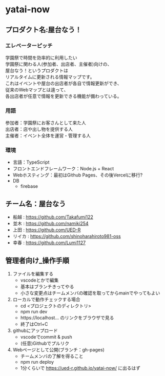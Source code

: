 # yatai-now

## プロダクト名:**屋台なう！**
### エレベーターピッチ
学園祭で時間を効率的に利用したい  
学園祭に関わる人(参加者、出店者、主催者)向けの、  
屋台なう！というプロダクトは  
リアルタイムに更新される情報マップです。  
これはイベントや屋台の出店者が各自で情報更新ができ、  
従来のWebマップとは違って、  
各出店者が任意で情報を更新できる機能が備わっている。

### 用語
参加者：学園祭にお客さんとして来た人  
出店者：店や出し物を提供する人  
主催者：イベント全体を運営・管理する人  

### 環境
- 言語：TypeScript
- フロントエンドフレームワーク：Node.js + React
- Webホスティング：最初はGithub Pages、その後Vercelに移行?
- DB
    - firebase

## チーム名：**屋台なう**
- 船越 : https://github.com/Takafumi122
- 並木 : https://github.com/namiki254
- 上田 : https://github.com/UED-R
- リイカ : https://github.com/shinoharahiroto981-oss
- 幸春 : https://github.com/Lumi1127


## 管理者向け_操作手順
1. ファイルを編集する
    - vscodeとかで編集
    - 基本はブランチきってやる
    - 小さな変更点はチームメンバの確認を取ってからmainでやってもよい
1. ローカルで動作チェックする場合
    - cd <プロジェクトのディレクトリ>
    - npm run dev
    - https\://localhost... のリンクをブラウザで見る
    - 終了はCtrl+C
1. githubにアップロード
    - vscodeでcommit & push
    - (任意)Githubでプルリク
1. Webページとして公開(ブランチ：gh-pages)
    - チームメンバの了解を得ること
    - npm run deploy
    - 1分くらいで https://ued-r.github.io/yatai-now/ に出るはず


